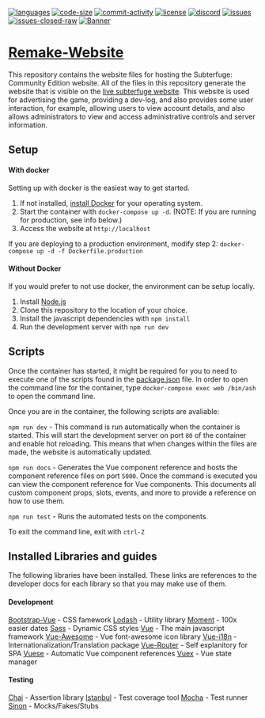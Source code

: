 [![languages](https://img.shields.io/github/languages/top/Subterfuge-Revived/Remake-Website)]()
[![code-size](https://img.shields.io/github/languages/code-size/Subterfuge-Revived/Remake-Website)]()
[![commit-activity](https://img.shields.io/github/commit-activity/y/Subterfuge-Revived/Remake-Website)](https://github.com/Subterfuge-Revived/Remake-Website/pulse/yearly)
[![license](https://img.shields.io/github/license/Subterfuge-Revived/Remake-Website)](LICENSE)
[![discord](https://img.shields.io/discord/617149385196961792)](https://discord.gg/GNk7Xw4)
[![issues](https://img.shields.io/github/issues/Subterfuge-Revived/Remake-Website)](https://github.com/Subterfuge-Revived/Remake-Website/issues?q=is%3Aopen)
[![issues-closed-raw](https://img.shields.io/github/issues-closed/Subterfuge-Revived/Remake-Website)](https://github.com/Subterfuge-Revived/Remake-Website/issues?q=is%3Aclosed+)
[![Banner](banner.png)]()

# [Remake-Website](https://subterfuge-revived.github.io/Remake-Website/)

This repository contains the website files for hosting the Subterfuge: Community Edition website. All of the files in this repository generate the website that is visible on the [live subterfuge website](https://subterfuge-revived.github.io/Remake-Website/). This website is used for advertising the game, providing a dev-log, and also provides some user interaction, for example, allowing users to view account details, and also allows administrators to view and access administrative controls and server information.

## Setup

#### With docker

Setting up with docker is the easiest way to get started.

1. If not installed, [install Docker](https://docs.docker.com/get-docker/) for your operating system.
2. Start the container with `docker-compose up -d`. (NOTE: If you are running for production, see info below.)
3. Access the website at `http://localhost`

If you are deploying to a production environment, modify step 2:
`docker-compose up -d -f Dockerfile.production`

#### Without Docker

If you would prefer to not use docker, the environment can be setup locally.

1. Install [Node.js](https://nodejs.org/en/download/)
2. Clone this repository to the location of your choice.
3. Install the javascript dependencies with `npm install`
4. Run the development server with `npm run dev`

## Scripts

Once the container has started, it might be required for you to need to execute one of the scripts found in the [package.json](/package.json) file.
In order to open the command line for the container, type `docker-compose exec web /bin/ash` to open the command line.

Once you are in the container, the following scripts are avaliable:

`npm run dev` - This command is run automatically when the container is started. This will start the development server on port `80` of the container and enable hot reloading. This means that when changes within the files are made, the website is automatically updated.

`npm run docs` - Generates the Vue component reference and hosts the component reference files on port `5000`. Once the command is executed you can view the component reference for Vue components. This documents all custom component props, slots, events, and more to provide a reference on how to use them.

`npm run test` - Runs the automated tests on the components.


To exit the command line, exit with `ctrl-Z`

## Installed Libraries and guides

The following libraries have been installed. These links are references to the developer docs for each library so that you may make use of them.

#### Development

[Bootstrap-Vue](https://bootstrap-vue.org/docs/components) - CSS famework
[Lodash](https://lodash.com/docs/) - Utility library
[Moment](https://momentjs.com/docs/) - 100x easier dates
[Sass](https://sass-lang.com/guide) - Dynamic CSS styles
[Vue](https://vuejs.org/v2/guide/) - The main javascript framework
[Vue-Awesome](https://github.com/Justineo/vue-awesome) - Vue font-awesome icon library
[Vue-i18n](https://kazupon.github.io/vue-i18n/started.html#html) - Internationalization/Translation package
[Vue-Router](https://router.vuejs.org/) - Self explanitory for SPA
[Vuese](https://vuese.org/cli/#quick-start) - Automatic Vue component references 
[Vuex](https://vuex.vuejs.org/) - Vue state manager


#### Testing

[Chai](https://www.chaijs.com/api/bdd/) - Assertion library
[Istanbul](https://github.com/istanbuljs/nyc) - Test coverage tool
[Mocha](https://mochajs.org/) - Test runner
[Sinon](https://sinonjs.org/releases/v9.0.2/) - Mocks/Fakes/Stubs